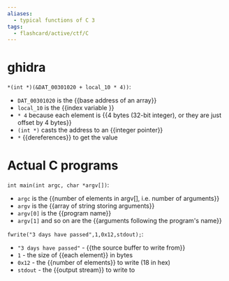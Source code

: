 ```yaml
---
aliases:
  - typical functions of C 3
tags:
  - flashcard/active/ctf/C
---
```


# ghidra
`*(int *)(&DAT_00301020 + local_10 * 4))`:
- `DAT_00301020` is the {{base address of an array}}
- `local_10` is the {{index variable }}
- `* 4` because each element is {{4 bytes (32-bit integer), or they are just offset by 4 bytes}}
- `(int *)` casts the address to an {{integer pointer}}
- `*` {{dereferences}} to get the value <!--SR:!2025-02-08,4,270!2025-02-08,4,270!2025-02-08,4,270!2025-02-08,4,270!2025-02-08,4,270-->


# Actual C programs
`int main(int argc, char *argv[])`:
- `argc` is the {{number of elements in argv[], i.e. number of arguments}}
- `argv` is the {{array of string storing arguments}}
- `argv[0]` is the {{program name}}
- `argv[1]` and so on are the {{arguments following the program's name}} <!--SR:!2025-02-08,4,270!2025-02-05,1,230!2025-02-08,4,270!2025-02-08,4,270-->

`fwrite("3 days have passed",1,0x12,stdout);`:
- `"3 days have passed"` - {{the source buffer to write from}}
- `1` - the size of {{each element}} in bytes
- `0x12` - the {{number of elements}} to write (18 in hex)
- `stdout` - the {{output stream}} to write to <!--SR:!2025-02-08,4,270!2025-02-07,3,250!2025-02-05,1,230!2025-02-07,3,250-->

